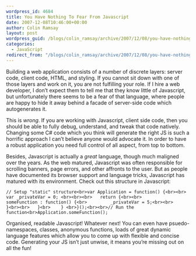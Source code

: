 ```yaml
---
wordpress_id: 4684
title: You Have Nothing To Fear From Javascript
date: 2007-12-08T10:46:00+00:00
author: Colin Ramsay
layout: post
wordpress_guid: /blogs/colin_ramsay/archive/2007/12/08/you-have-nothing-to-fear-from-javascript.aspx
categories:
  - JavaScript
redirect_from: "/blogs/colin_ramsay/archive/2007/12/08/you-have-nothing-to-fear-from-javascript.aspx/"
---
```

Building a web application consists of a number of discrete layers: server code, client code, HTML, and styling. If you cannot sit down with one of those layers and work on it, you are not fulfilling your role. If I hire a web developer, I don&#8217;t expect them to tell me that they know little of Javascript, but unfortunately there seems to be a fear of that language, where people are happy to hide it away behind a facade of server-side code which autogenerates it.

This is _wrong_. If you are working with Javascript, client side code, then you should be able to fully debug, understand, and tweak that code natively. Changing some C# code which you think will generate the right JS is such a horrific approach I can&#8217;t believe anyone would advocate it. In order to have a robust application you need full control of all aspect, from top to bottom.

Besides, Javascript is actually a _great_ language, though much maligned over the years. As the web matured, Javascript was often responsible for scrolling banners, page errors, and other affronts to the user. But as people have documented its browser support and language tricks, Javascript has matured with its environment. Check out this structure in Javascript:

    // Setup "static" structure<br>var Application = function() {<br><br>	var _privateVar = 0; <br><br><br>	return {<br><br>		someFunction : function() {<br>			_privateVar = 5;<br><br>		}<br><br>	}<br>    } <br>}();<br><br>// Run the function<br>Application.someFunction();

Organised, readable Javascript! Whatever next! You can even have psuedo-namespaces, classes, anonymous functions, loads of great dynamic language features which allow you to come up with flexible and concise code. Generating your JS isn&#8217;t just unwise, it means you&#8217;re missing out on all the fun!